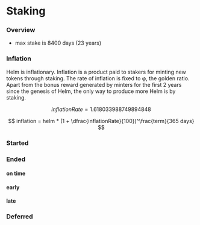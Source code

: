 # Staking

### Overview

* max stake is 8400 days (23 years)

### Inflation

Helm is inflationary. Inflation is a product paid to stakers for minting new tokens through staking. The rate of inflation is fixed to φ, the golden ratio. Apart from the bonus reward generated by minters for the first 2 years since the genesis of Helm, the only way to produce more Helm is by staking.

$$
inflationRate = 1.618033988749894848
$$

$$
inflation = helm * (1 + \dfrac{inflationRate}{100})^\frac{term}{365 
days}
$$

###

### Started

### Ended

#### on time

#### early

#### late

### Deferred

